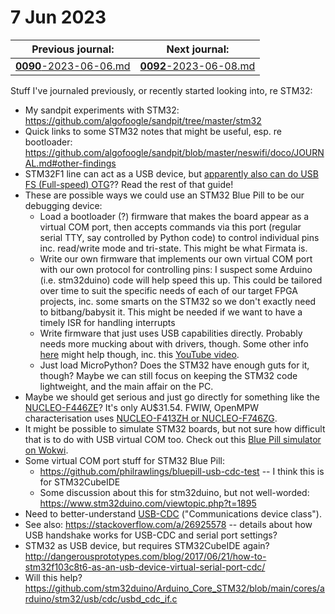 # 7 Jun 2023

| Previous journal: | Next journal: |
|-|-|
| [**0090**-2023-06-06.md](./0090-2023-06-06.md) | [**0092**-2023-06-08.md](./0092-2023-06-08.md) |


Stuff I've journaled previously, or recently started looking into, re STM32:
*   My sandpit experiments with STM32: https://github.com/algofoogle/sandpit/tree/master/stm32
*   Quick links to some STM32 notes that might be useful, esp. re bootloader: https://github.com/algofoogle/sandpit/blob/master/neswifi/doco/JOURNAL.md#other-findings
*   STM32F1 line can act as a USB device, but [apparently also can do USB FS (Full-speed) OTG](https://wiki.st.com/stm32mcu/wiki/Introduction_to_USB_with_STM32#STM32_compliant_with_USB)?? Read the rest of that guide!
*   These are possible ways we could use an STM32 Blue Pill to be our debugging device:
    *   Load a bootloader (?) firmware that makes the board appear as a virtual COM port,
        then accepts commands via this port (regular serial TTY, say controlled by Python code)
        to control individual pins inc. read/write mode and tri-state.
        This might be what Firmata is.
    *   Write our own firmware that implements our own virtual COM port with our own protocol
        for controlling pins: I suspect some Arduino (i.e. stm32duino) code will help speed
        this up. This could be tailored over time to suit the specific needs of
        each of our target FPGA projects, inc. some smarts on the STM32 so we don't exactly
        need to bitbang/babysit it. This might be needed if we want to have a timely ISR
        for handling interrupts 
    *   Write firmware that just uses USB capabilities directly. Probably needs more mucking
        about with drivers, though. Some other info [here](https://controllerstech.com/send-and-receive-data-to-pc-without-uart-stm32-usb-com/) might help though,
        inc. this [YouTube video](https://youtu.be/92A98iEFmaA).
    *   Just load MicroPython? Does the STM32 have enough guts for it, though? Maybe we can
        still focus on keeping the STM32 code lightweight, and the main affair on the PC.
*   Maybe we should get serious and just go directly for something like the
    [NUCLEO-F446ZE](https://www.digikey.com.au/en/products/detail/stmicroelectronics/NUCLEO-F446ZE/5806778)?
    It's only AU$31.54. FWIW, OpenMPW characterisation uses
    [NUCLEO-F413ZH or NUCLEO-F746ZG](https://github.com/efabless/caravel_board/tree/main/firmware_vex/nucleo#components).
*   It might be possible to simulate STM32 boards, but not sure how difficult that is to do
    with USB virtual COM too. Check out this [Blue Pill simulator on Wokwi](https://wokwi.com/projects/334824244586218068).
*   Some virtual COM port stuff for STM32 Blue Pill:
    *   https://github.com/philrawlings/bluepill-usb-cdc-test -- I think this is for STM32CubeIDE
    *   Some discussion about this for stm32duino, but not well-worded: https://www.stm32duino.com/viewtopic.php?t=1895
*   Need to better-understand [USB-CDC](https://en.wikipedia.org/wiki/USB_communications_device_class) ("Communications device class").
*   See also: https://stackoverflow.com/a/26925578 -- details about how USB handshake works for USB-CDC and serial port settings?
*   STM32 as USB device, but requires STM32CubeIDE again? http://dangerousprototypes.com/blog/2017/06/21/how-to-stm32f103c8t6-as-an-usb-device-virtual-serial-port-cdc/
*   Will this help? https://github.com/stm32duino/Arduino_Core_STM32/blob/main/cores/arduino/stm32/usb/cdc/usbd_cdc_if.c
